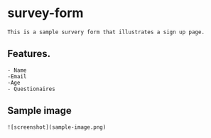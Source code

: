 # survey-form


    This is a sample survery form that illustrates a sign up page.

## Features. 

    - Name
    -Email
    -Age
    - Questionaires 

## Sample image 

    ![screenshot](sample-image.png)

